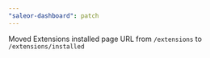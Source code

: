 ```yaml
---
"saleor-dashboard": patch
---
```


Moved Extensions installed page URL from `/extensions` to `/extensions/installed`
